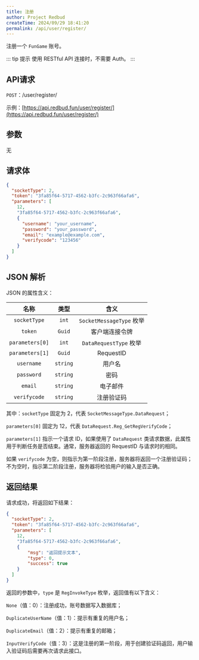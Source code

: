 ```yaml
---
title: 注册
author: Project Redbud
createTime: 2024/09/29 18:41:20
permalink: /api/user/register/
---
```


注册一个 `FunGame` 账号。

::: tip 提示
使用 RESTful API 连接时，不需要 Auth。
:::

## API请求

`POST`：/user/register/

示例：[https://api.redbud.fun/user/register/](https://api.redbud.fun/user/register/)

## 参数

无

## 请求体

```JSON
{
  "socketType": 2,
  "token": "3fa85f64-5717-4562-b3fc-2c963f66afa6",
  "parameters": [
    12,
    "3fa85f64-5717-4562-b3fc-2c963f66afa6",
    {
      "username": "your_username",
      "password": "your_password",
      "email": "example@example.com",
      "verifycode": "123456"
    }
  ]
}
```

## JSON 解析

JSON 的属性含义：

| 名称   |   类型   |   含义   |
|:----------:|:--------:|:--------:|
| `socketType` | `int` | `SocketMessageType` 枚举   |
| `token` | `Guid` | 客户端连接令牌   |
| `parameters[0]` | `int` | `DataRequestType` 枚举   |
| `parameters[1]` | `Guid` | RequestID   |
| `username` | `string` | 用户名   |
| `password` | `string` | 密码     |
| `email`    | `string` | 电子邮件 |
| `verifycode` | `string` | 注册验证码  |

其中：`socketType` 固定为 2，代表 `SocketMessageType.DataRequest`；

`parameters[0]` 固定为 12，代表 `DataRequest.Reg_GetRegVerifyCode`；

`parameters[1]` 指示一个请求 ID，如果使用了 `DataRequest` 类请求数据，此属性用于判断任务是否结束。通常，服务器返回的 RequestID 与请求时的相同。

如果 `verifycode` 为空，则指示为第一阶段注册，服务器将返回一个注册验证码；不为空时，指示第二阶段注册，服务器将检验用户的输入是否正确。

## 返回结果

请求成功，将返回如下结果：

```JSON
{
  "socketType": 2,
  "token": "3fa85f64-5717-4562-b3fc-2c963f66afa6",
  "parameters": [
    12,
    "3fa85f64-5717-4562-b3fc-2c963f66afa6",
    {
        "msg": "返回提示文本",
        "type": 0,
        "success": true
    }
  ]
}
```

返回的参数中，`type` 是 `RegInvokeType` 枚举，返回值有以下含义：

`None`（值：0）：注册成功，账号数据写入数据库；

`DuplicateUserName`（值：1）：提示有重复的用户名；

`DuplicateEmail`（值：2）：提示有重复的邮箱；

`InputVerifyCode`（值：3）：这是注册的第一阶段，用于创建验证码返回，用户输入验证码后需要再次请求此接口。
